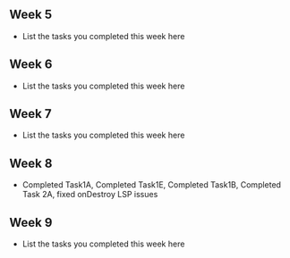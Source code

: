 ## Week 5

- List the tasks you completed this week here

## Week 6

- List the tasks you completed this week here

## Week 7

- List the tasks you completed this week here

## Week 8

- Completed Task1A, Completed Task1E, Completed Task1B, Completed Task 2A, fixed onDestroy LSP issues

## Week 9

- List the tasks you completed this week here
